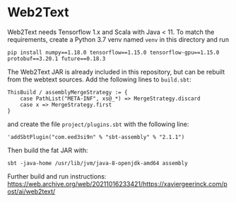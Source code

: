 # Web2Text

Web2Text needs Tensorflow 1.x and Scala with Java < 11. To match the requirements, create a Python 3.7 venv named `venv` in this directory and run

    pip install numpy==1.18.0 tensorflow==1.15.0 tensorflow-gpu==1.15.0 protobuf==3.20.1 future==0.18.3

The Web2Text JAR is already included in this repository, but can be rebuilt from the webtext sources. Add the following lines to `build.sbt`:

    ThisBuild / assemblyMergeStrategy := {
        case PathList("META-INF", xs@_*) => MergeStrategy.discard
        case x => MergeStrategy.first
    }

and create the file `project/plugins.sbt` with the following line:

    'addSbtPlugin("com.eed3si9n" % "sbt-assembly" % "2.1.1")

Then build the fat JAR with:

    sbt -java-home /usr/lib/jvm/java-8-openjdk-amd64 assembly

Further build and run instructions: https://web.archive.org/web/20211016233421/https://xaviergeerinck.com/post/ai/web2text/
